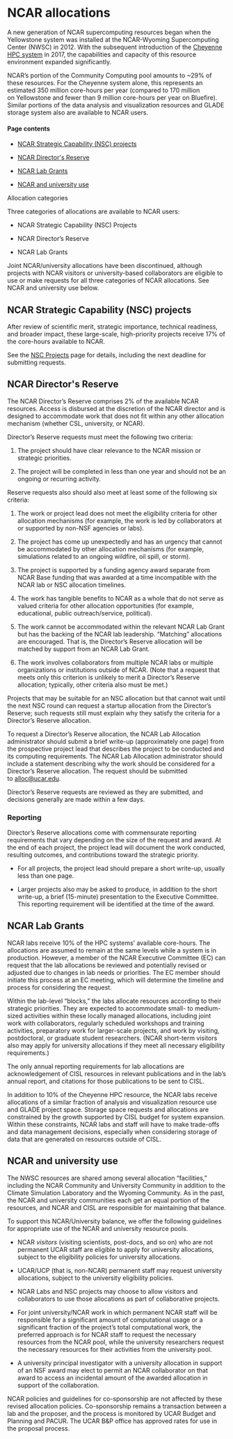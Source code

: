 # NCAR allocations

A new generation of NCAR supercomputing resources began when the
Yellowstone system was installed at the NCAR-Wyoming Supercomputing
Center (NWSC) in 2012. With the subsequent introduction of the [Cheyenne
HPC system](file:////display/RC/Cheyenne+supercomputer) in 2017, the
capabilities and capacity of this resource environment expanded
significantly.

NCAR’s portion of the Community Computing pool amounts to ~29% of these
resources. For the Cheyenne system alone, this represents an estimated
350 million core-hours per year (compared to 170 million
on Yellowstone and fewer than 9 million core-hours per year
on Bluefire). Similar portions of the data analysis and visualization
resources and GLADE storage system also are available to NCAR users.

#### Page contents

- [NCAR Strategic Capability (NSC)
  projects](#NCARallocations-NCARStrategicCapability)

- [NCAR Director's Reserve](#NCARallocations-NCARDirector'sReserve)

- [NCAR Lab Grants](#NCARallocations-NCARLabGrants)

- [NCAR and university use](#NCARallocations-NCARanduniversityuse)

Allocation categories

Three categories of allocations are available to NCAR users:

- NCAR Strategic Capability (NSC) Projects

- NCAR Director’s Reserve

- NCAR Lab Grants

Joint NCAR/university allocations have been discontinued, although
projects with NCAR visitors or university-based collaborators are
eligible to use or make requests for all three categories of NCAR
allocations. See NCAR and university use below.

## NCAR Strategic Capability (NSC) projects

After review of scientific merit, strategic importance, technical
readiness, and broader impact, these large-scale, high-priority projects
receive 17% of the core-hours available to NCAR.

See the [<u>NSC
Projects</u>](file:////display/RC/NCAR+Strategic+Capability+%2528NSC%2529+projects) page
for details, including the next deadline for submitting requests.

## NCAR Director's Reserve

The NCAR Director’s Reserve comprises 2% of the available NCAR
resources. Access is disbursed at the discretion of the NCAR director
and is designed to accommodate work that does not fit within any other
allocation mechanism (whether CSL, university, or NCAR).

Director’s Reserve requests must meet the following two criteria:

1.  The project should have clear relevance to the NCAR mission or
    strategic priorities.

2.  The project will be completed in less than one year and should not
    be an ongoing or recurring activity.

Reserve requests also should also meet at least some of the following
six criteria:

1.  The work or project lead does not meet the eligibility criteria for
    other allocation mechanisms (for example, the work is led by
    collaborators at or supported by non-NSF agencies or labs).

2.  The project has come up unexpectedly and has an urgency that cannot
    be accommodated by other allocation mechanisms (for example,
    simulations related to an ongoing wildfire, oil spill, or storm).

3.  The project is supported by a funding agency award separate from
    NCAR Base funding that was awarded at a time incompatible with the
    NCAR lab or NSC allocation timelines.

4.  The work has tangible benefits to NCAR as a whole that do not serve
    as valued criteria for other allocation opportunities (for example,
    educational, public outreach/service, political).

5.  The work cannot be accommodated within the relevant NCAR Lab Grant
    but has the backing of the NCAR lab leadership. “Matching”
    allocations are encouraged. That is, the Director’s Reserve
    allocation will be matched by support from an NCAR Lab Grant.

6.  The work involves collaborators from multiple NCAR labs or multiple
    organizations or institutions outside of NCAR. (Note that a request
    that meets only this criterion is unlikely to merit a Director’s
    Reserve allocation; typically, other criteria also must be met.)

Projects that may be suitable for an NSC allocation but that cannot wait
until the next NSC round can request a startup allocation from the
Director’s Reserve; such requests still must explain why they satisfy
the criteria for a Director’s Reserve allocation.

To request a Director’s Reserve allocation, the NCAR Lab Allocation
administrator should submit a brief write-up (approximately one page)
from the prospective project lead that describes the project to be
conducted and its computing requirements. The NCAR Lab Allocation
administrator should include a statement describing why the work should
be considered for a Director’s Reserve allocation. The request should be
submitted to <alloc@ucar.edu>.

Director’s Reserve requests are reviewed as they are submitted, and
decisions generally are made within a few days.

### Reporting

Director’s Reserve allocations come with commensurate reporting
requirements that vary depending on the size of the request and award.
At the end of each project, the project lead will document the work
conducted, resulting outcomes, and contributions toward the strategic
priority.

- For all projects, the project lead should prepare a short write-up,
  usually less than one page.

- Larger projects also may be asked to produce, in addition to the short
  write-up, a brief (15-minute) presentation to the Executive Committee.
  This reporting requirement will be identified at the time of the
  award.

## NCAR Lab Grants

NCAR labs receive 10% of the HPC systems’ available core-hours. The
allocations are assumed to remain at the same levels while a system is
in production. However, a member of the NCAR Executive Committee (EC)
can request that the lab allocations be reviewed and potentially revised
or adjusted due to changes in lab needs or priorities. The EC member
should initiate this process at an EC meeting, which will determine the
timeline and process for considering the request.

Within the lab-level “blocks,” the labs allocate resources according to
their strategic priorities. They are expected to accommodate small- to
medium-sized activities within these locally managed allocations,
including joint work with collaborators, regularly scheduled workshops
and training activities, preparatory work for larger-scale projects, and
work by visiting, postdoctoral, or graduate student researchers. (NCAR
short-term visitors also may apply for university allocations if they
meet all necessary eligibility requirements.)

The only annual reporting requirements for lab allocations are
acknowledgement of CISL resources in relevant publications and in the
lab’s annual report, and citations for those publications to be sent to
CISL.

In addition to 10% of the Cheyenne HPC resource, the NCAR labs receive
allocations of a similar fraction of analysis and visualization resource
use and GLADE project space. Storage space requests and allocations are
constrained by the growth supported by CISL budget for system expansion.
Within these constraints, NCAR labs and staff will have to make
trade-offs and data management decisions, especially when considering
storage of data that are generated on resources outside of CISL.

## NCAR and university use

The NWSC resources are shared among several allocation “facilities,”
including the NCAR Community and University Community in addition to the
Climate Simulation Laboratory and the Wyoming Community. As in the past,
the NCAR and university communities each get an equal portion of the
resources, and NCAR and CISL are responsible for maintaining that
balance.

To support this NCAR/University balance, we offer the following
guidelines for appropriate use of the NCAR and university resource
pools.

- NCAR *visitors* (visiting scientists, post-docs, and so on) who are
  not permanent UCAR staff are eligible to apply for university
  allocations, subject to the eligibility policies for university
  allocations.

- UCAR/UCP (that is, non-NCAR) permanent staff may request university
  allocations, subject to the university eligibility policies.

- NCAR Labs and NSC projects may choose to allow visitors and
  collaborators to use those allocations as part of collaborative
  projects.

- For joint university/NCAR work in which permanent NCAR staff will be
  responsible for a significant amount of computational usage or a
  significant fraction of the project’s total computational work, the
  preferred approach is for NCAR staff to request the necessary
  resources from the NCAR pool, while the university researchers request
  the necessary resources for their activities from the university pool.

- A university principal investigator with a university allocation in
  support of an NSF award may elect to permit an NCAR collaborator on
  that award to access an incidental amount of the awarded allocation in
  support of the collaboration.

NCAR policies and guidelines for co-sponsorship are not affected by
these revised allocation policies. Co-sponsorship remains a transaction
between a lab and the proposer, and the process is monitored by UCAR
Budget and Planning and PACUR. The UCAR B&P office has approved rates
for use in the proposal process.

 
